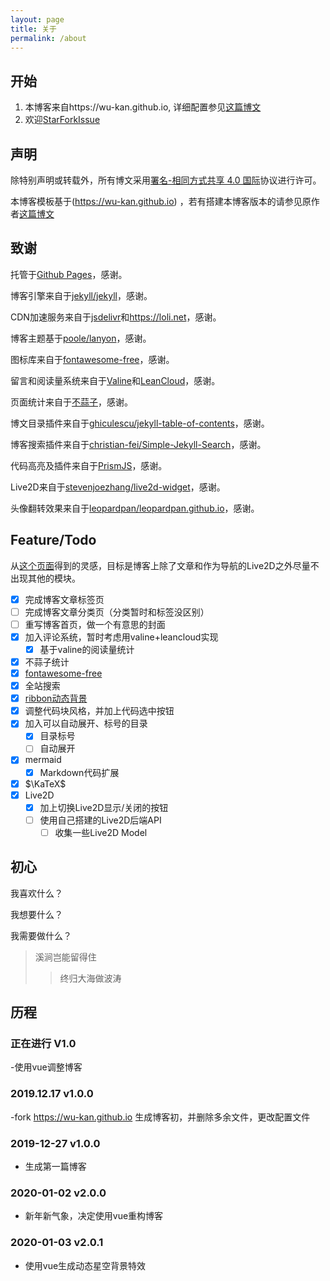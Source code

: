 ```yaml
---
layout: page
title: 关于
permalink: /about
---
```

## 开始

1. 本博客来自https://wu-kan.github.io, 详细配置参见[这篇博文](https://wu-kan.github.io/posts/博客搭建/基于Jekyll搭建个人博客)
2. 欢迎<a class="github-button" aria-label="Star yuera5196/yuera5196.github.io on GitHub" href="https://github.com/yuera5196/yuera5196.github.io" data-icon="octicon-star" data-show-count="true">Star</a><a class="github-button" aria-label="Fork yuera5196/yuera5196.github.io on GitHub" href="https://github.com/yuera5196/yuera5196.github.io/fork" data-icon="octicon-repo-forked" data-show-count="true">Fork</a><a class="github-button" aria-label="Issue yuera5196/yuera5196.github.io on GitHub" href="https://github.com/yuera5196/yuera5196.github.io/issues" data-icon="octicon-issue-opened" data-show-count="true">Issue</a>

## 声明

除特别声明或转载外，所有博文采用[署名-相同方式共享 4.0 国际](https://creativecommons.org/licenses/by-sa/4.0/deed.zh)协议进行许可。

本博客模板基于(https://wu-kan.github.io) ，若有搭建本博客版本的请参见原作者[这篇博文](https://wu-kan.github.io/posts/博客搭建/基于Jekyll搭建个人博客)

## 致谢

托管于[Github Pages](https://pages.github.com/)，感谢。

博客引擎来自于[jekyll/jekyll](https://github.com/jekyll/jekyll)，感谢。

CDN加速服务来自于[jsdelivr](https://www.jsdelivr.com/)和<https://loli.net>，感谢。

博客主题基于[poole/lanyon](https://github.com/poole/lanyon)，感谢。

图标库来自于[<i class="fab fa-font-awesome"></i>fontawesome-free](https://fontawesome.com/)，感谢。

留言和阅读量系统来自于[Valine](https://valine.js.org/)和[LeanCloud](https://leancloud.cn/)，感谢。

页面统计来自于[不蒜子](http://busuanzi.ibruce.info/)，感谢。

博文目录插件来自于[ghiculescu/jekyll-table-of-contents](https://github.com/ghiculescu/jekyll-table-of-contents)，感谢。

博客搜索插件来自于[christian-fei/Simple-Jekyll-Search](https://github.com/christian-fei/Simple-Jekyll-Search)，感谢。

代码高亮及插件来自于[PrismJS](https://prismjs.com/)，感谢。

Live2D来自于[stevenjoezhang/live2d-widget](https://github.com/stevenjoezhang/live2d-widget)，感谢。

头像翻转效果来自于[leopardpan/leopardpan.github.io](https://github.com/leopardpan/leopardpan.github.io)，感谢。

## Feature/Todo

从[这个页面](https://magical-girl.site/)得到的灵感，目标是博客上除了文章和作为导航的Live2D之外尽量不出现其他的模块。

- [x] 完成博客文章标签页
- [ ] 完成博客文章分类页（分类暂时和标签没区别）
- [ ] 重写博客首页，做一个有意思的封面
- [x] 加入评论系统，暂时考虑用valine+leancloud实现
  - [x] 基于valine的阅读量统计
- [x] 不蒜子统计
- [x] [<i class="fab fa-font-awesome"></i>fontawesome-free](https://fontawesome.com/)
- [x] 全站搜索
- [x] [ribbon动态背景](https://github.com/hustcc/ribbon.js)
- [x] 调整代码块风格，并加上代码选中按钮
- [x] 加入可以自动展开、标号的目录
  - [x] 目录标号
  - [ ] 自动展开
- [x] mermaid
  - [x] Markdown代码扩展
- [x] $\KaTeX$
- [x] Live2D
  - [x] 加上切换Live2D显示/关闭的按钮
  - [ ] 使用自己搭建的Live2D后端API
    - [ ] 收集一些Live2D Model

## 初心

我喜欢什么？

我想要什么？

我需要做什么？

> 溪涧岂能留得住
> > 终归大海做波涛

## 历程

### 正在进行 V1.0

-使用vue调整博客

### 2019.12.17 v1.0.0

-fork https://wu-kan.github.io 生成博客初，并删除多余文件，更改配置文件

### 2019-12-27 v1.0.0

- 生成第一篇博客

### 2020-01-02 v2.0.0

- 新年新气象，决定使用vue重构博客

### 2020-01-03 v2.0.1

- 使用vue生成动态星空背景特效

